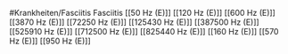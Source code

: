 #Krankheiten/Fasciitis
Fasciitis
[[50 Hz (E)]]
[[120 Hz (E)]]
[[600 Hz (E)]]
[[3870 Hz (E)]]
[[72250 Hz (E)]]
[[125430 Hz (E)]]
[[387500 Hz (E)]]
[[525910 Hz (E)]]
[[712500 Hz (E)]]
[[825440 Hz (E)]]
[[160 Hz (E)]]
[[570 Hz (E)]]
[[950 Hz (E)]]
